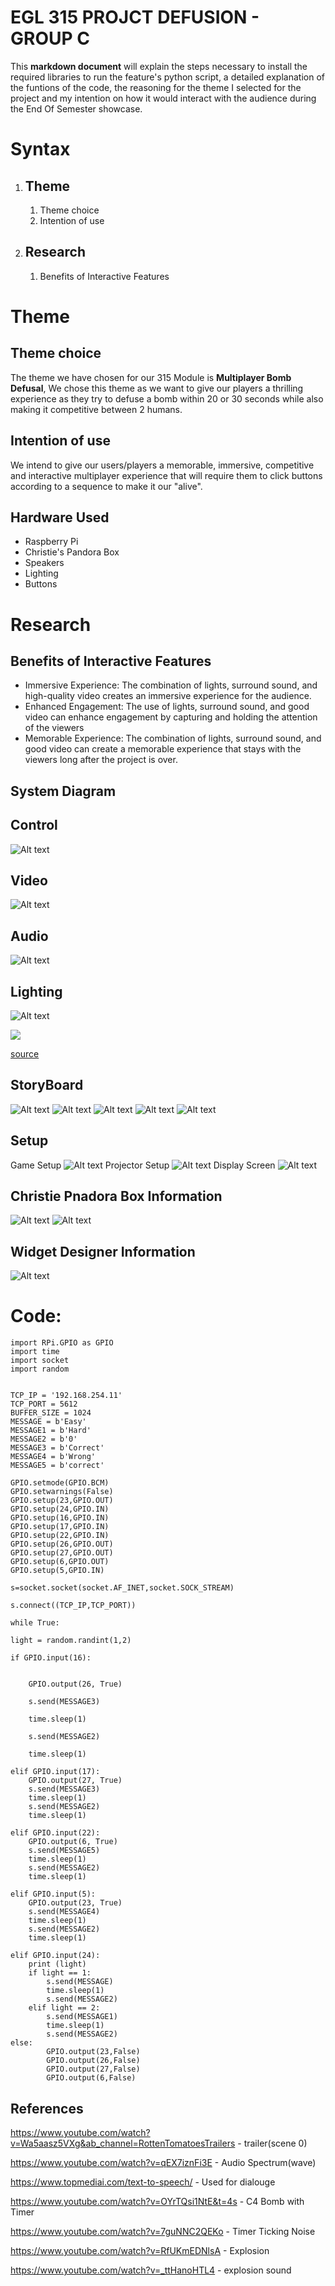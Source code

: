 # EGL 315 PROJCT DEFUSION - GROUP C

This **markdown document** will explain the steps necessary to install the required libraries to run the feature's python script, a detailed explanation of the funtions of the code, the reasoning for the theme I selected for the project and my intention on how it would interact with the audience during the End Of Semester showcase.

# Syntax
1. ## Theme
    1. Theme choice
    2. Intention of use
2. ## Research
    1. Benefits of Interactive Features

# Theme

## **Theme choice**
The theme we have chosen for our 315 Module is **Multiplayer Bomb Defusal**, We chose this theme as we want to give our players a thrilling experience as they try to defuse a bomb within 20 or 30 seconds while also making it competitive between 2 humans.


## **Intention of use**
We intend to give our users/players a memorable, immersive, competitive and interactive multiplayer experience that will require them to click buttons according to a sequence to make it our "alive".

## **Hardware Used**
- Raspberry Pi
- Christie's Pandora Box
- Speakers
- Lighting
- Buttons


# Research

## Benefits of Interactive Features
- Immersive Experience: The combination of lights, surround sound, and high-quality video creates an immersive experience for the audience.
- Enhanced Engagement: The use of lights, surround sound, and good video can enhance engagement by capturing and holding the attention of the viewers
- Memorable Experience: The combination of lights, surround sound, and good video can create a memorable experience that stays with the viewers long after the project is over.

## System Diagram
## Control
![Alt text](images/Control.png)


## Video
![Alt text](images/Video.png)

## Audio
![Alt text](images/Audio.png)

## Lighting
![Alt text](images/Lighting.png)


![](images/Pi4.jpg)

[source](https://www.raspberrypi.com/products/raspberry-pi-4-model-b/)

## StoryBoard

![Alt text](Images/0.PNG)
![Alt text](Images/1.PNG)
![Alt text](Images/2.PNG)
![Alt text](Images/3.PNG)
![Alt text](Images/4.PNG)

## Setup
Game Setup
![Alt text](Images/setup1.jpg)
Projector Setup
![Alt text](Images/setup2.jpg)
Display Screen
![Alt text](Images/setup3.jpg)

## Christie Pnadora Box Information

![Alt text](Images/315_CONTENT.PNG)
![Alt text](Images/315_TIMELINE.PNG)


## Widget Designer Information

![Alt text](Images/WIDGET_315.PNG)

# Code:


    import RPi.GPIO as GPIO
    import time
    import socket
    import random


    TCP_IP = '192.168.254.11'
    TCP_PORT = 5612
    BUFFER_SIZE = 1024
    MESSAGE = b'Easy'
    MESSAGE1 = b'Hard'
    MESSAGE2 = b'0'
    MESSAGE3 = b'Correct'
    MESSAGE4 = b'Wrong'
    MESSAGE5 = b'correct'

    GPIO.setmode(GPIO.BCM)
    GPIO.setwarnings(False)
    GPIO.setup(23,GPIO.OUT)
    GPIO.setup(24,GPIO.IN)
    GPIO.setup(16,GPIO.IN)
    GPIO.setup(17,GPIO.IN)
    GPIO.setup(22,GPIO.IN)
    GPIO.setup(26,GPIO.OUT)
    GPIO.setup(27,GPIO.OUT)
    GPIO.setup(6,GPIO.OUT)
    GPIO.setup(5,GPIO.IN)

    s=socket.socket(socket.AF_INET,socket.SOCK_STREAM)

    s.connect((TCP_IP,TCP_PORT))

    while True:

    light = random.randint(1,2)
    
    if GPIO.input(16):
    
    
        GPIO.output(26, True)
        
        s.send(MESSAGE3)
        
        time.sleep(1)
        
        s.send(MESSAGE2)
        
        time.sleep(1)
        
    elif GPIO.input(17):
        GPIO.output(27, True)
        s.send(MESSAGE3)
        time.sleep(1)
        s.send(MESSAGE2)
        time.sleep(1)
        
    elif GPIO.input(22):
        GPIO.output(6, True)
        s.send(MESSAGE5)
        time.sleep(1)
        s.send(MESSAGE2)
        time.sleep(1)
        
    elif GPIO.input(5):
        GPIO.output(23, True)
        s.send(MESSAGE4)
        time.sleep(1)
        s.send(MESSAGE2)
        time.sleep(1)
        
    elif GPIO.input(24):
        print (light)
        if light == 1:
            s.send(MESSAGE)
            time.sleep(1)
            s.send(MESSAGE2)
        elif light == 2:
            s.send(MESSAGE1)
            time.sleep(1)
            s.send(MESSAGE2)
    else:
            GPIO.output(23,False)
            GPIO.output(26,False)
            GPIO.output(27,False)
            GPIO.output(6,False)



## References

https://www.youtube.com/watch?v=Wa5aasz5VXg&ab_channel=RottenTomatoesTrailers - trailer(scene 0)

https://www.youtube.com/watch?v=qEX7iznFi3E - Audio Spectrum(wave)

https://www.topmediai.com/text-to-speech/ - Used for dialouge 

https://www.youtube.com/watch?v=OYrTQsi1NtE&t=4s - C4 Bomb with Timer

https://www.youtube.com/watch?v=7guNNC2QEKo - Timer Ticking Noise

https://www.youtube.com/watch?v=RfUKmEDNlsA - Explosion

https://www.youtube.com/watch?v=_ttHanoHTL4 - explosion sound







 
